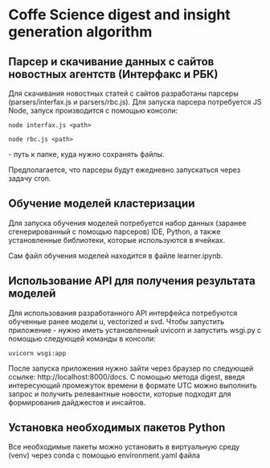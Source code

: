 # Coffe Science digest and insight generation algorithm
## Парсер и скачивание данных с сайтов новостных агентств (Интерфакс и РБК)
Для скачивания новостных статей с сайтов разработаны парсеры (parsers/interfax.js и parsers/rbc.js). Для запуска парсера потребуется JS Node, запуск производится с помощью консоли:
```
node interfax.js <path>
```
```
node rbc.js <path>
```
<path> - путь к папке, куда нужно сохранять файлы.

Предполагается, что парсеры будут ежедневно запускаться через задачу cron.

## Обучение моделей кластеризации
Для запуска обучения моделей потребуется набор данных (заранее сгенерированный с помощью парсеров) IDE, Python, а также установленные библиотеки, которые используются в ячейках.

Сам файл обучения моделей находится в файле learner.ipynb.

## Использование API для получения результата моделей
Для использования разработанного API интерфейса потребуются обученные ранее модели u, vectorized и svd.
Чтобы запустить приложение - нужно иметь установленный uvicorn и запустить wsgi.py с помощью следующей команды в консоли:
```
uvicorn wsgi:app
```
После запуска приложения нужно зайти через браузер по следующей ссылке: http://localhost:8000/docs. С помощью метода digest, введя интересующий промежуток времени в формате UTC можно выполнить запрос и получить релевантные новости, которые подходят для формирования дайджестов и инсайтов.

## Установка необходимых пакетов Python
Все необходимые пакеты можно установить в виртуальную среду (venv) через conda с помощью environment.yaml файла
